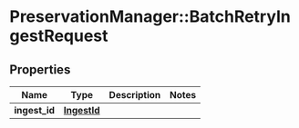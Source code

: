 # PreservationManager::BatchRetryIngestRequest

## Properties
Name | Type | Description | Notes
------------ | ------------- | ------------- | -------------
**ingest_id** | [**IngestId**](IngestId.md) |  | 

